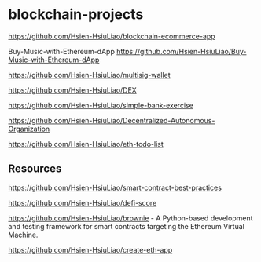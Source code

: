 # blockchain-projects

https://github.com/Hsien-HsiuLiao/blockchain-ecommerce-app

Buy-Music-with-Ethereum-dApp https://github.com/Hsien-HsiuLiao/Buy-Music-with-Ethereum-dApp

https://github.com/Hsien-HsiuLiao/multisig-wallet


https://github.com/Hsien-HsiuLiao/DEX

https://github.com/Hsien-HsiuLiao/simple-bank-exercise

https://github.com/Hsien-HsiuLiao/Decentralized-Autonomous-Organization

https://github.com/Hsien-HsiuLiao/eth-todo-list



## Resources
https://github.com/Hsien-HsiuLiao/smart-contract-best-practices

https://github.com/Hsien-HsiuLiao/defi-score

https://github.com/Hsien-HsiuLiao/brownie - A Python-based development and testing framework for smart contracts targeting the Ethereum Virtual Machine.

https://github.com/Hsien-HsiuLiao/create-eth-app




